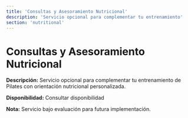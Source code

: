 ```yaml
---
title: 'Consultas y Asesoramiento Nutricional'
description: 'Servicio opcional para complementar tu entrenamiento'
section: 'nutritional'
---
```


# Consultas y Asesoramiento Nutricional

**Descripción:** Servicio opcional para complementar tu entrenamiento de Pilates con orientación nutricional personalizada.

**Disponibilidad:** Consultar disponibilidad

**Nota:** Servicio bajo evaluación para futura implementación.
